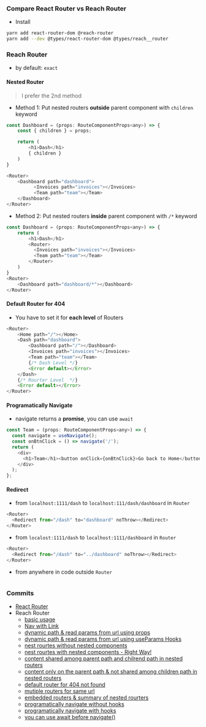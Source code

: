 ### Compare React Router vs Reach Router
- Install
```sh
yarn add react-router-dom @reach-router
yarn add --dev @types/react-router-dom @types/reach__router
```

### Reach Router
- by default: `exact`


#### Nested Router
> I prefer the 2nd method
- Method 1: Put nested routers **outside** parent component with `children` keyword
```javascript
const Dashboard = (props: RouteComponentProps<any>) => {
    const { children } = props;

    return (
        <h1>Dash</h1>
        { children }
    )
}

<Router>
    <Dashboard path="dashboard">
          <Invoices path="invoices"></Invoices>
          <Team path="team"></Team>
    </Dashboard>
</Router>
```
- Method 2: Put nested routers **inside** parent component with `/*` keyword
```javascript
const Dashboard = (props: RouteComponentProps<any>) => {
    return (
        <h1>Dash</h1>
        <Router>
          <Invoices path="invoices"></Invoices>
          <Team path="team"></Team>
        </Router>
    )
}
<Router>
    <Dashboard path="dashboard/*"></Dashboard>
</Router>
```

#### Default Router for 404
- You have to set it for **each level** of Routers
```javascript
<Router>
    <Home path="/"></Home>
    <Dash path="dashboard">
        <Dashboard path="/"></Dashboard>
        <Invoices path="invoices"></Invoices>
        <Team path="team"></Team>
        {/* Dash Level */}
        <Error default></Error>
    </Dash>
    {/* Rourter Level  */}
    <Error default></Error>
</Router>
```

#### Programatically Navigate
- navigate returns a **promise**, you can use `await`
```javascript
const Team = (props: RouteComponentProps<any>) => {
  const navigate = useNavigate();
  const onBtnClick = () => navigate('/');
  return (
    <div>
      <h1>Team</h1><button onClick={onBtnClick}>Go back to Home</button>
    </div>
  );
};
```

#### Redirect
- from `localhost:1111/dash` to `localhost:111/dash/dashboard` in `Router`
```javascript
<Router>
  <Redirect from="/dash" to="dashboard" noThrow></Redirect>
</Router>
```
- from `localost:1111/dash` to `localhost:1111/dashboard` in `Router`

```javascript
<Router>
  <Redirect from="/dash" to="../dashboard" noThrow></Redirect>
</Router>
```
- from anywhere in code outside `Router`
```javascript

```

### Commits
- [React Router](https://github.com/GeekEast/react-router-vs-reach-router/commit/1f8f7a71a6a7fd535d045bd0db0088e53e77e85c)
- Reach Router
  - [basic usage](https://github.com/GeekEast/react-router-vs-reach-router/commit/12ee4ea58c53930ee02d4c824a7aa4ee4e0aabb2)
  - [Nav with Link](https://github.com/GeekEast/react-router-vs-reach-router/commit/4280de827970ed48ed49ae56ad41f3299ec36158)
  - [dynamic path & read params from url using props](https://github.com/GeekEast/react-router-vs-reach-router/commit/aeea322420a9265f6a772df1e05797ea9efbf21f)
  - [dynamic path & read params from url using useParams Hooks](https://github.com/GeekEast/react-router-vs-reach-router/commit/9ee329379496696e19d63d017f504cca2c7b4352)
  - [nest rourtes without nested components](https://github.com/GeekEast/react-router-vs-reach-router/commit/866b88539a3744902bddb972adcb0eda77a82911)
  - [nest rourtes with nested components - Right Way!](https://github.com/GeekEast/react-router-vs-reach-router/commit/adaf6e0f328660cae3d3907ef0f88412685e539f)
  - [content shared among parent path and chilrend path in nested routers](https://github.com/GeekEast/react-router-vs-reach-router/commit/efadfaa0661a8424fb80fdb78534d295d16d0665)
  - [content only on the parent path & not shared among children path in nested routers](https://github.com/GeekEast/react-router-vs-reach-router/commit/e4c19d026ae0c62f1cf4c8855ac0ae8faec4436f)
  - [default router for 404 not found](https://github.com/GeekEast/react-router-vs-reach-router/commit/41b6b6c70d51bf8c9e4da832fd8fd52bc3c3d0bf)
  - [mutiple routers for same url](https://github.com/GeekEast/react-router-vs-reach-router/commit/2a0b220b1fe20a3a39eb791b826719403f9cd8f3)
  - [embedded routers & summary of nested rourters](https://github.com/GeekEast/react-router-vs-reach-router/commit/4f0cae81627272ab3f7860c948e765591dcb7f81)
  - [programatically navigate without hooks](https://github.com/GeekEast/react-router-vs-reach-router/commit/f7690e1f014e1d080c450e7e1daf025625733d67)
  - [programatically navigate with hooks](https://github.com/GeekEast/react-router-vs-reach-router/commit/4e860fbad60abafdc7e1037f70e7d919c928c362)
  - [you can use await before navigate()](https://github.com/GeekEast/react-router-vs-reach-router/commit/ebdec787e8cdc1d794d2b339639068d648e0311a)
